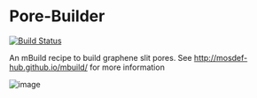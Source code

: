 # Pore-Builder 
[![Build Status](https://travis-ci.org/rmatsum836/Pore-Builder.svg?branch=master)](https://travis-ci.org/rmatsum836/Pore-Builder) <br>

An mBuild recipe to build graphene slit pores.  See
http://mosdef-hub.github.io/mbuild/ for more information

![image](https://user-images.githubusercontent.com/25011342/68546316-e6ccfb00-03a2-11ea-8bc3-a4c13aa2a92c.png)
